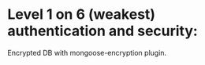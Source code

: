 # Level 1 on 6 (weakest) authentication and security:

Encrypted DB with mongoose-encryption plugin.
